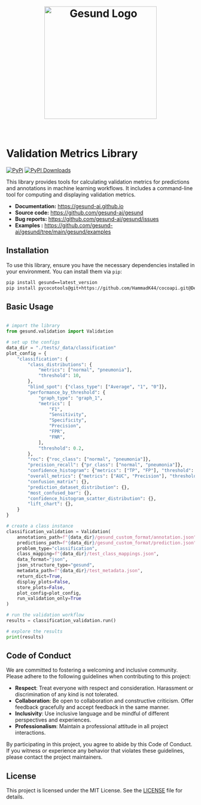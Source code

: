 <h1 align="center">
  <img src="gesund/assets/gesund_logo.png" width="300" alt="Gesund Logo">
</h1><br>

# Validation Metrics Library

[![PyPi](https://img.shields.io/pypi/v/gesund)](https://pypi.org/project/gesund)
[![PyPI Downloads](https://img.shields.io/pypi/dm/gesund.svg?label=PyPI%20downloads)](
https://pypi.org/project/gesund/)




This library provides tools for calculating validation metrics for predictions and annotations in machine learning workflows. It includes a command-line tool for computing and displaying validation metrics.

- **Documentation:**  https://gesund-ai.github.io
- **Source code:** https://github.com/gesund-ai/gesund
- **Bug reports:** https://github.com/gesund-ai/gesund/issues
- **Examples :** https://github.com/gesund-ai/gesund/tree/main/gesund/examples


## Installation

To use this library, ensure you have the necessary dependencies installed in your environment. You can install them via `pip`:

```sh
pip install gesund==latest_version
pip install pycocotools@git+https://github.com/HammadK44/cocoapi.git@Dev#subdirectory=PythonAPI/
```

## Basic Usage

```python

# import the library
from gesund.validation import Validation

# set up the configs
data_dir = "./tests/_data/classification"
plot_config = {
    "classification": {
        "class_distributions": {
            "metrics": ["normal", "pneumonia"],
            "threshold": 10,
        },
        "blind_spot": {"class_type": ["Average", "1", "0"]},
        "performance_by_threshold": {
            "graph_type": "graph_1",
            "metrics": [
                "F1",
                "Sensitivity",
                "Specificity",
                "Precision",
                "FPR",
                "FNR",
            ],
            "threshold": 0.2,
        },
        "roc": {"roc_class": ["normal", "pneumonia"]},
        "precision_recall": {"pr_class": ["normal", "pneumonia"]},
        "confidence_histogram": {"metrics": ["TP", "FP"], "threshold": 0.5},
        "overall_metrics": {"metrics": ["AUC", "Precision"], "threshold": 0.2},
        "confusion_matrix": {},
        "prediction_dataset_distribution": {},
        "most_confused_bar": {},
        "confidence_histogram_scatter_distribution": {},
        "lift_chart": {},
    }
}

# create a class instance
classification_validation = Validation(
    annotations_path=f"{data_dir}/gesund_custom_format/annotation.json",
    predictions_path=f"{data_dir}/gesund_custom_format/prediction.json",
    problem_type="classification",
    class_mapping=f"{data_dir}/test_class_mappings.json",
    data_format="json",
    json_structure_type="gesund",
    metadata_path=f"{data_dir}/test_metadata.json",
    return_dict=True,
    display_plots=False,
    store_plots=False,
    plot_config=plot_config,
    run_validation_only=True
)

# run the validation workflow
results = classification_validation.run()

# explore the results
print(results)

```


## Code of Conduct


We are committed to fostering a welcoming and inclusive community. Please adhere to the following guidelines when contributing to this project:

- **Respect**: Treat everyone with respect and consideration. Harassment or discrimination of any kind is not tolerated.
- **Collaboration**: Be open to collaboration and constructive criticism. Offer feedback gracefully and accept feedback in the same manner.
- **Inclusivity**: Use inclusive language and be mindful of different perspectives and experiences.
- **Professionalism**: Maintain a professional attitude in all project interactions.

By participating in this project, you agree to abide by this Code of Conduct. If you witness or experience any behavior that violates these guidelines, please contact the project maintainers.

## License

This project is licensed under the MIT License. See the [LICENSE](LICENSE) file for details.

